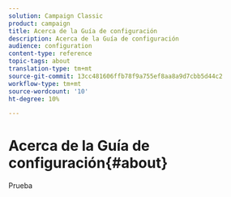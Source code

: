 ```yaml
---
solution: Campaign Classic
product: campaign
title: Acerca de la Guía de configuración
description: Acerca de la Guía de configuración
audience: configuration
content-type: reference
topic-tags: about
translation-type: tm+mt
source-git-commit: 13cc481606ffb78f9a755ef8aa8a9d7cbb5d44c2
workflow-type: tm+mt
source-wordcount: '10'
ht-degree: 10%

---
```



# Acerca de la Guía de configuración{#about}

Prueba


